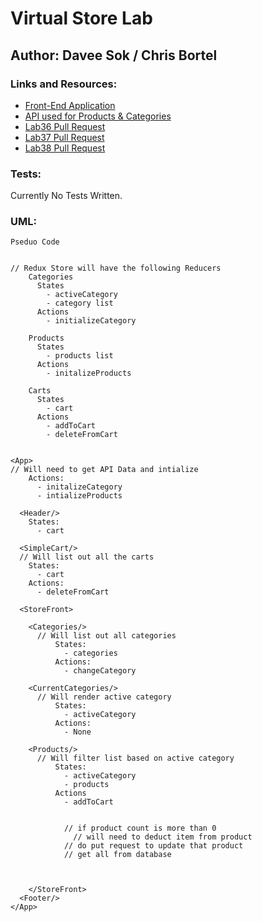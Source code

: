 # Virtual Store Lab

## Author: Davee Sok / Chris Bortel

### Links and Resources:

<!-- - [ci/cd](http://xyz.com) (GitHub Actions) -->

- [Front-End Application](https://daveesvirtualstorelab.netlify.app/)
- [API used for Products & Categories](https://davee-auth-api-server.herokuapp.com/)
- [Lab36 Pull Request](https://github.com/davee-401-advanced-javascript/storefront/pull/1)
- [Lab37 Pull Request](https://github.com/davee-401-advanced-javascript/storefront/pull/3)
- [Lab38 Pull Request](https://github.com/davee-401-advanced-javascript/storefront/pull/5)

### Tests:

<!-- - How do you run tests?
- Any tests of note?
- Describe any tests that you did not complete, skipped, etc -->

Currently No Tests Written.

### UML:

<!-- Link to an image of the UML for your application and response to events -->

```
Pseduo Code


// Redux Store will have the following Reducers
    Categories
      States
        - activeCategory
        - category list
      Actions
        - initializeCategory

    Products
      States
        - products list
      Actions
        - initalizeProducts

    Carts
      States
        - cart
      Actions
        - addToCart
        - deleteFromCart


<App>
// Will need to get API Data and intialize
    Actions:
      - initalizeCategory
      - intializeProducts

  <Header/>
    States:
      - cart

  <SimpleCart/>
  // Will list out all the carts
    States:
      - cart
    Actions:
      - deleteFromCart

  <StoreFront>

    <Categories/>
      // Will list out all categories
          States:
            - categories
          Actions:
            - changeCategory

    <CurrentCategories/>
      // Will render active category
          States:
            - activeCategory
          Actions:
            - None

    <Products/>
      // Will filter list based on active category
          States:
            - activeCategory
            - products
          Actions
            - addToCart


            // if product count is more than 0
              // will need to deduct item from product
            // do put request to update that product
            // get all from database



    </StoreFront>
  <Footer/>
</App>


```
